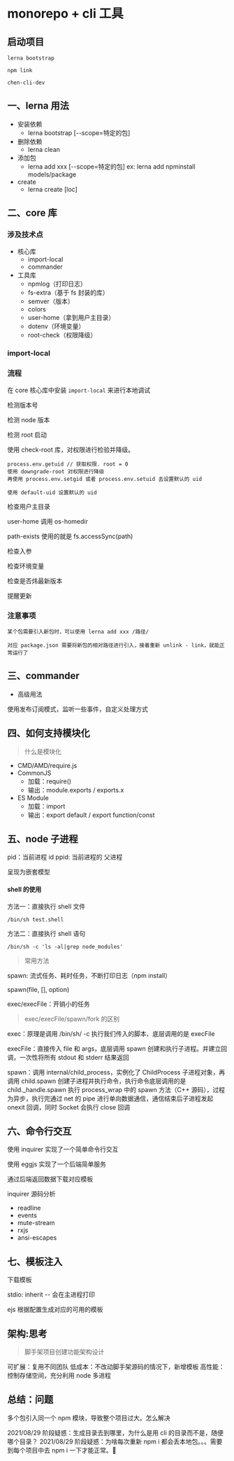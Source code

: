 # monorepo + cli 工具

## 启动项目

```
lerna bootstrap

npm link

chen-cli-dev
```

## 一、lerna 用法

- 安装依赖
  - lerna bootstrap [--scope=特定的包]
- 删除依赖
  - lerna clean
- 添加包
  - lerna add xxx [--scope=特定的包] ex: lerna add npminstall models/package
- create
  - lerna create <name> [loc]

## 二、core 库

### 涉及技术点

- 核心库
  - import-local
  - commander
- 工具库
  - npmlog（打印日志）
  - fs-extra（基于 fs 封装的库）
  - semver（版本）
  - colors
  - user-home（拿到用户主目录）
  - dotenv（环境变量）
  - root-check（权限降级）

### import-local

### 流程

在 core 核心库中安装 `import-local` 来进行本地调试

检测版本号

检测 node 版本

检测 root 启动

使用 check-root 库，对权限进行检验并降级。

```
process.env.getuid // 获取权限. root = 0
使用 downgrade-root 对权限进行降级
再使用 process.env.setgid 或者 process.env.setuid 去设置默认的 uid

使用 default-uid 设置默认的 uid
```

检查用户主目录

user-home 调用 os-homedir

path-exists 使用的就是 fs.accessSync(path)

检查入参

检查环境变量

检查是否炜最新版本

提醒更新

### 注意事项

```
某个包需要引入新包时，可以使用 lerna add xxx /路径/

对应 package.json 需要将新包的相对路径进行引入，接着重新 unlink - link，就能正常运行了
```

## 三、commander

- 高级用法

使用发布订阅模式，监听一些事件，自定义处理方式

## 四、如何支持模块化

> 什么是模块化

- CMD/AMD/require.js
- CommonJS
  - 加载：require()
  - 输出：module.exports / exports.x
- ES Module
  - 加载：import
  - 输出：export default / export function/const

## 五、node 子进程

pid：当前进程 id
ppid: 当前进程的 父进程

呈现为嵌套模型

#### shell 的使用

方法一：直接执行 shell 文件

```shell
/bin/sh test.shell
```

方法二：直接执行 shell 语句

```shell
/bin/sh -c 'ls -al|grep node_modules'
```

> 常用方法

spawn: 流式任务、耗时任务，不断打印日志（npm install）

spawn(file, [], option)

exec/execFile：开销小的任务

> exec/execFile/spawn/fork 的区别

exec：原理是调用 /bin/sh/ -c 执行我们传入的脚本、底层调用的是 execFile

execFile：直接传入 file 和 args，底层调用 spawn 创建和执行子进程。并建立回调，一次性将所有 stdout 和 stderr 结果返回

spawn：调用 internal/child_process，实例化了 ChildProcess 子进程对象，再调用 child.spawn 创建子进程并执行命令，执行命令底层调用的是 child.\_handle.spawn 执行 process_wrap 中的 spawn 方法（C++ 源码），过程为异步，执行完通过 net 的 pipe 进行单向数据通信，通信结束后子进程发起 onexit 回调，同时 Socket 会执行 close 回调

## 六、命令行交互

使用 inquirer 实现了一个简单命令行交互

使用 eggjs 实现了一个后端简单服务

通过后端返回数据下载对应模板

inquirer 源码分析

- readline
- events
- mute-stream
- rxjs
- ansi-escapes

## 七、模板注入

下载模板

stdio: inherit -- 会在主进程打印

ejs 根据配置生成对应的可用的模板

## 架构:思考

> 脚手架项目创建功能架构设计

可扩展：复用不同团队
低成本：不改动脚手架源码的情况下，新增模板
高性能：控制存储空间，充分利用 node 多进程

## 总结：问题

多个包引入同一个 npm 模块，导致整个项目过大。怎么解决

2021/08/29 阶段疑惑：生成目录去到哪里，为什么是用 cli 的目录而不是，随便哪个目录？
2021/08/29 阶段疑惑：为啥每次重新 npm i 都会丢本地包。。。需要到每个项目中去 npm i 一下才能正常。🤮
